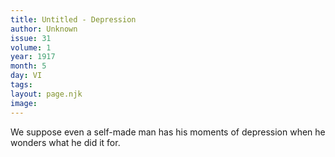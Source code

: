 ```yaml
---
title: Untitled - Depression
author: Unknown
issue: 31
volume: 1
year: 1917
month: 5
day: VI
tags:
layout: page.njk
image:
---
```

We suppose even a self-made man has his moments of depression when he wonders what he did it for.




